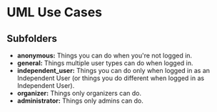 
# UML Use Cases

## Subfolders

  - **anonymous:** Things you can do when you're not logged in.
  - **general:** Things multiple user types can do when logged in.
  - **independent_user:** Things you can do only when logged in as an
    Independent User (or things you do different when logged in as Independent
    User).
  - **organizer:** Things only organizers can do.  
  - **administrator:** Things only admins can do.